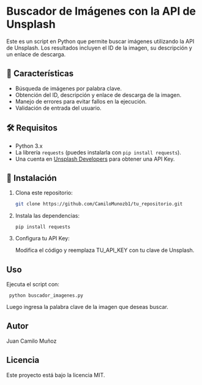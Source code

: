 # Buscador de Imágenes con la API de Unsplash

Este es un script en Python que permite buscar imágenes utilizando la API de Unsplash. Los resultados incluyen el ID de la imagen, su descripción y un enlace de descarga.

## 🚀 Características

- Búsqueda de imágenes por palabra clave.
- Obtención del ID, descripción y enlace de descarga de la imagen.
- Manejo de errores para evitar fallos en la ejecución.
- Validación de entrada del usuario.

## 🛠 Requisitos

- Python 3.x
- La librería `requests` (puedes instalarla con `pip install requests`).
- Una cuenta en [Unsplash Developers](https://unsplash.com/developers) para obtener una API Key.

## 📌 Instalación

1. Clona este repositorio:
   ```sh
   git clone https://github.com/CamiloMunozb1/tu_repositorio.git

2. Instala las dependencias:

       pip install requests


3. Configura tu API Key:
   
      Modifica el código y reemplaza TU_API_KEY con tu clave de Unsplash.

## Uso

Ejecuta el script con:

     python buscador_imagenes.py

Luego ingresa la palabra clave de la imagen que deseas buscar.

## Autor

Juan Camilo Muñoz

## Licencia

Este proyecto está bajo la licencia MIT.




     
